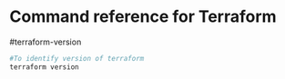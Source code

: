 # Command reference for Terraform

#terraform-version
```sh
#To identify version of terraform
terraform version
```

